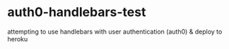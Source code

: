 # auth0-handlebars-test
attempting to use handlebars with user authentication (auth0) &amp; deploy to heroku
